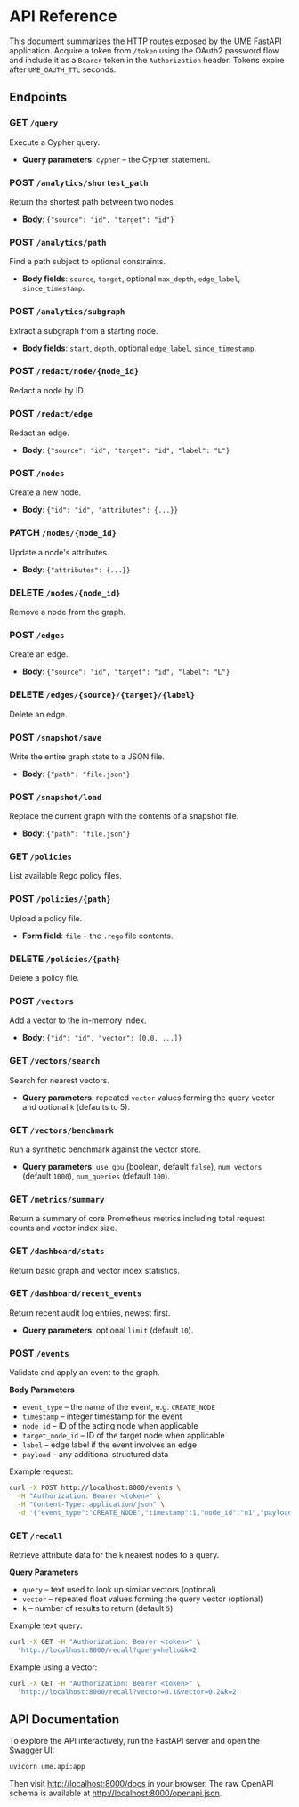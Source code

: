 # API Reference

This document summarizes the HTTP routes exposed by the UME FastAPI application.
Acquire a token from `/token` using the OAuth2 password flow and include it as a
`Bearer` token in the `Authorization` header. Tokens expire after `UME_OAUTH_TTL` seconds.

## Endpoints

### GET `/query`
Execute a Cypher query.
- **Query parameters**: `cypher` – the Cypher statement.

### POST `/analytics/shortest_path`
Return the shortest path between two nodes.
- **Body**: `{"source": "id", "target": "id"}`

### POST `/analytics/path`
Find a path subject to optional constraints.
- **Body fields**: `source`, `target`, optional `max_depth`, `edge_label`, `since_timestamp`.

### POST `/analytics/subgraph`
Extract a subgraph from a starting node.
- **Body fields**: `start`, `depth`, optional `edge_label`, `since_timestamp`.

### POST `/redact/node/{node_id}`
Redact a node by ID.

### POST `/redact/edge`
Redact an edge.
- **Body**: `{"source": "id", "target": "id", "label": "L"}`

### POST `/nodes`
Create a new node.
- **Body**: `{"id": "id", "attributes": {...}}`

### PATCH `/nodes/{node_id}`
Update a node's attributes.
- **Body**: `{"attributes": {...}}`

### DELETE `/nodes/{node_id}`
Remove a node from the graph.

### POST `/edges`
Create an edge.
- **Body**: `{"source": "id", "target": "id", "label": "L"}`

### DELETE `/edges/{source}/{target}/{label}`
Delete an edge.

### POST `/snapshot/save`
Write the entire graph state to a JSON file.
- **Body**: `{"path": "file.json"}`

### POST `/snapshot/load`
Replace the current graph with the contents of a snapshot file.
- **Body**: `{"path": "file.json"}`

### GET `/policies`
List available Rego policy files.

### POST `/policies/{path}`
Upload a policy file.
- **Form field**: `file` – the `.rego` file contents.

### DELETE `/policies/{path}`
Delete a policy file.

### POST `/vectors`
Add a vector to the in-memory index.
- **Body**: `{"id": "id", "vector": [0.0, ...]}`

### GET `/vectors/search`
Search for nearest vectors.
- **Query parameters**: repeated `vector` values forming the query vector and optional `k` (defaults to 5).

### GET `/vectors/benchmark`
Run a synthetic benchmark against the vector store.
- **Query parameters**: `use_gpu` (boolean, default `false`), `num_vectors` (default `1000`), `num_queries` (default `100`).

### GET `/metrics/summary`
Return a summary of core Prometheus metrics including total request counts and vector index size.

### GET `/dashboard/stats`
Return basic graph and vector index statistics.

### GET `/dashboard/recent_events`
Return recent audit log entries, newest first.
- **Query parameters**: optional `limit` (default `10`).

### POST `/events`
Validate and apply an event to the graph.

**Body Parameters**

- `event_type` – the name of the event, e.g. `CREATE_NODE`
- `timestamp` – integer timestamp for the event
- `node_id` – ID of the acting node when applicable
- `target_node_id` – ID of the target node when applicable
- `label` – edge label if the event involves an edge
- `payload` – any additional structured data

Example request:

```bash
curl -X POST http://localhost:8000/events \
  -H "Authorization: Bearer <token>" \
  -H "Content-Type: application/json" \
  -d '{"event_type":"CREATE_NODE","timestamp":1,"node_id":"n1","payload":{"node_id":"n1"}}'
```

### GET `/recall`
Retrieve attribute data for the `k` nearest nodes to a query.

**Query Parameters**

- `query` – text used to look up similar vectors (optional)
- `vector` – repeated float values forming the query vector (optional)
- `k` – number of results to return (default `5`)

Example text query:

```bash
curl -X GET -H "Authorization: Bearer <token>" \
  'http://localhost:8000/recall?query=hello&k=2'
```

Example using a vector:

```bash
curl -X GET -H "Authorization: Bearer <token>" \
  'http://localhost:8000/recall?vector=0.1&vector=0.2&k=2'
```

## API Documentation

To explore the API interactively, run the FastAPI server and open the Swagger UI:

```bash
uvicorn ume.api:app
```

Then visit [http://localhost:8000/docs](http://localhost:8000/docs) in your browser.
The raw OpenAPI schema is available at
[http://localhost:8000/openapi.json](http://localhost:8000/openapi.json).
